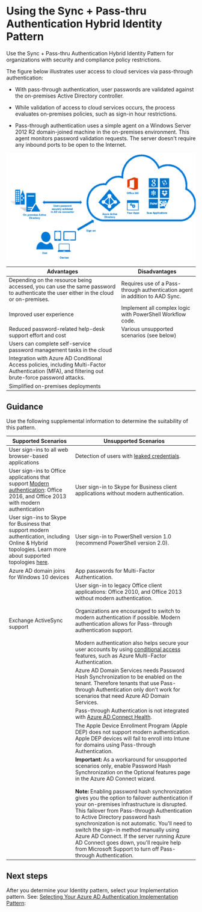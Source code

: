 # Using the Sync + Pass-thru Authentication Hybrid Identity Pattern

Use the Sync + Pass-thru Authentication Hybrid Identity Pattern for organizations with security and compliance policy restrictions. 

The figure below illustrates user access to cloud services via pass-through authentication: 

- With pass-through authentication, user passwords are validated against the on-premises Active Directory controller. 

- While validation of access to cloud services occurs, the process evaluates on-premises policies, such as sign-in hour restrictions.

- Pass-through authentication uses a simple agent on a Windows Server 2012 R2 domain-joined machine in the on-premises environment. This agent monitors password validation requests. The server doesn't require any inbound ports to be open to the Internet.



![SyncPass](https://github.com/alvarovitta/Azure-Identity/blob/master/images/SyncPass.png)




|**Advantages** | **Disadvantages** |  
| -------------| -------------| 
|Depending on the resource being accessed, you can use the same password to authenticate the user either in the cloud or on-premises. |Requires use of a Pass-through authentication agent in addition to AAD Sync.|
|Improved user experience |Implement all complex logic with PowerShell Workflow code.| Additional agents are required on multiple on-premises servers to provide high availability for sign-in requests |
|Reduced password-related help-desk support effort and cost |Various unsupported scenarios (see below) |
|Users can complete self-service password management tasks in the cloud ||
|Integration with Azure AD Conditional Access policies, including Multi-Factor Authentication (MFA), and filtering out brute-force password attacks. ||
|Simplified on-premises deployments ||



## Guidance

Use the following supplemental information to determine the suitability of this pattern.


|**Supported Scenarios** | **Unsupported Scenarios** |  
| -------------| -------------| 
|User sign-ins to all web browser-based applications |Detection of users with [leaked credentials](https://docs.microsoft.com/en-us/azure/active-directory/active-directory-reporting-risk-events#leaked-credentials).|
|User sign-ins to Office applications that support [Modern authentication](https://support.office.com/en-us/article/using-office-365-modern-authentication-with-office-clients-776c0036-66fd-41cb-8928-5495c0f9168a): Office 2016, and Office 2013 with modern authentication | User sign-in to Skype for Business client applications without modern authentication. 
|User sign-ins to Skype for Business that support modern authentication, including Online & Hybrid topologies.  Learn more about supported topologies [here](https://docs.microsoft.com/en-us/skypeforbusiness/plan-your-deployment/modern-authentication/topologies-supported). |User sign-in to PowerShell version 1.0 (recommend PowerShell version 2.0). |
| Azure AD domain joins for Windows 10 devices |App passwords for Multi-Factor Authentication. |
| Exchange ActiveSync support |User sign-in to legacy Office client applications: Office 2010, and Office 2013 without modern authentication.  <br/><br/> Organizations are encouraged to switch to modern authentication if possible. Modern authentication allows for Pass-through authentication support. <br/><br/> Modern authentication also helps secure your user accounts by using [conditional access](https://docs.microsoft.com/en-us/azure/active-directory/active-directory-conditional-access-azure-portal) features, such as Azure Multi-Factor Authentication. |
||Azure AD Domain Services needs Password Hash Synchronization to be enabled on the tenant. Therefore tenants that use Pass-through Authentication only don't work for scenarios that need Azure AD Domain Services. |
||Pass-through Authentication is not integrated with [Azure AD Connect Health](https://docs.microsoft.com/en-us/azure/active-directory/connect-health/active-directory-aadconnect-health). |
||The Apple Device Enrollment Program (Apple DEP) does not support modern authentication. Apple DEP devices will fail to enroll into Intune for domains using Pass-through Authentication. |
||**Important:**  As a workaround for unsupported scenarios only, enable Password Hash Synchronization on the  Optional features page in the Azure AD Connect wizard. <br/><br/>  **Note:**  Enabling password hash synchronization gives you the option to failover authentication if your on-premises infrastructure is disrupted. This failover from Pass-through Authentication to Active Directory password hash synchronization is not automatic. You'll need to switch the sign-in method manually using Azure AD Connect. If the server running Azure AD Connect goes down, you'll require help from Microsoft Support to turn off Pass-through Authentication. |




## Next steps

After you determine your Identity pattern, select your Implementation pattern. See: [Selecting Your Azure AD Authentication Implementation Pattern](1.7-Selecting-your-Azure-AD-Authentication-Implementation-Pattern.md):

